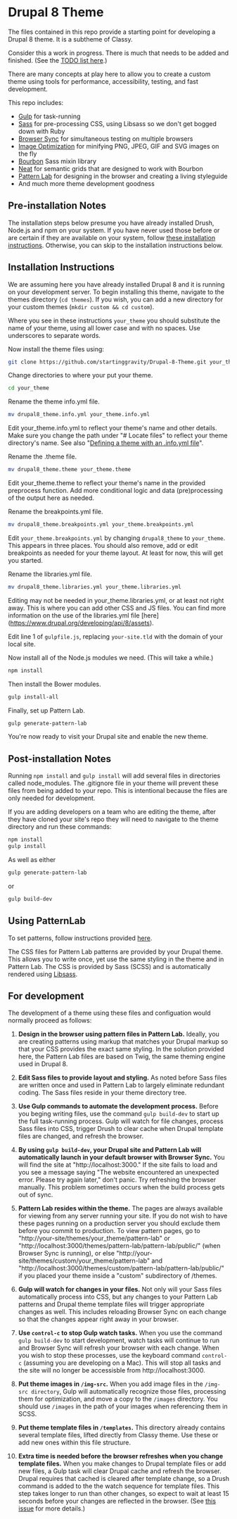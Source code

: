 # Drupal 8 Theme

The files contained in this repo provide a starting point for developing a Drupal 8 theme. It is a subtheme of Classy.

Consider this a work in progress. There is much that needs to be added and finished. (See the [TODO list here](https://github.com/startinggravity/Drupal-8-Theme/blob/master/TODO.md).)

There are many concepts at play here to allow you to create a custom theme using tools for performance, accessibility, testing, and fast development.

This repo includes:
* [Gulp](http://gulpjs.com) for task-running
* [Sass](http://sass-lang.com) for pre-processing CSS, using Libsass so we don't get bogged down with Ruby
* [Browser Sync](http://www.browsersync.io) for simultaneous testing on multiple browsers
* [Image Optimization](https://www.npmjs.com/package/gulp-image-optimization) for minifying PNG, JPEG, GIF and SVG images on the fly
* [Bourbon](http://bourbon.io) Sass mixin library
* [Neat](http://neat.bourbon.io) for semantic grids that are designed to work with Bourbon
* [Pattern Lab](http://patternlab.io) for designing in the browser and creating a living styleguide
* And much more theme development goodness

## Pre-installation Notes

The installation steps below presume you have already installed Drush, Node.js and npm on your system. If you have never used those before or are certain if they are available on your system, follow [these installation instructions](https://github.com/startinggravity/Drupal-8-Theme/blob/master/INSTALL.md). Otherwise, you can skip to the installation instructions below.

## Installation Instructions

We are assuming here you have already installed Drupal 8 and it is running on your development server. To begin installing this theme, navigate to the themes directory (`cd themes`). If you wish, you can add a new directory for your custom themes (`mkdir custom && cd custom`).

Where you see in these instructions `your_theme` you should substitute the name of your theme, using all lower case and with no spaces. Use underscores to separate words.

Now install the theme files using: 

```bash
git clone https://github.com/startinggravity/Drupal-8-Theme.git your_theme
```

Change directories to where your put your theme.

```bash
cd your_theme
```

Rename the theme info.yml file.

```bash 
mv drupal8_theme.info.yml your_theme.info.yml
```

Edit your_theme.info.yml to reflect your theme's name and other details. Make sure you change the path under "# Locate files" to reflect your theme directory's name. See also "[Defining a theme with an .info.yml file](https://www.drupal.org/node/2349827)".

Rename the .theme file.

```bash
mv drupal8_theme.theme your_theme.theme
```

Edit your_theme.theme to reflect your theme's name in the provided preprocess function. Add more conditional logic and data (pre)processing of the output here as needed.

Rename the breakpoints.yml file.

```bash
mv drupal8_theme.breakpoints.yml your_theme.breakpoints.yml
```

Edit `your_theme.breakpoints.yml` by changing `drupal8_theme` to `your_theme`. This appears in three places. You should also remove, add or edit breakpoints as needed for your theme layout. At least for now, this will get you started.

Rename the libraries.yml file.

```bash
mv drupal8_theme.libraries.yml your_theme.libraries.yml
```

Editing may not be needed in your_theme.libraries.yml, or at least not right away. This is where you can add other CSS and JS files. You can find more information on the use of the libraries.yml file [here] (https://www.drupal.org/developing/api/8/assets).

Edit line 1 of `gulpfile.js`, replacing `your-site.tld` with the domain of your local site.

Now install all of the Node.js modules we need. (This will take a while.)

```bash
npm install
```

Then install the Bower modules.

```bash
gulp install-all
```

Finally, set up Pattern Lab.

```bash
gulp generate-pattern-lab
```

You're now ready to visit your Drupal site and enable the new theme.

## Post-installation Notes

Running `npm install` and `gulp install` will add several files in directories called node_modules. The .gitignore file in your theme will prevent these files from being added to your repo. This is intentional because the files are only needed for development. 

If you are adding developers on a team who are editing the theme, after they have cloned your site's repo they will need to navigate to the theme directory and run these commands:

```bash
npm install
gulp install
```
As well as either
```bash
gulp generate-pattern-lab
```
or
```bash
gulp build-dev
```


## Using PatternLab

To set patterns, follow instructions provided [here](https://github.com/pattern-lab/patternengine-php-twig/blob/master/README.md).

The CSS files for Pattern Lab patterns are provided by your Drupal theme. This allows you to write once, yet use the same styling in the theme and in Pattern Lab. The CSS is provided by Sass (SCSS) and is automatically rendered using [Libsass](http://sass-lang.com/libsass).

## For development

The development of a theme using these files and configuation would normally proceed as follows:

1. **Design in the browser using pattern files in Pattern Lab.** Ideally, you are creating patterns using markup that matches your Drupal markup so that your CSS provides the exact same styling. In the solution provided here, the Pattern Lab files are based on Twig, the same theming engine used in Drupal 8.

1. **Edit Sass files to provide layout and styling.** As noted before Sass files are written once and used in Pattern Lab to largely eliminate redundant coding. The Sass files reside in your theme directory tree.

1. **Use Gulp commands to automate the development process.** Before you beging writing files, use the command `gulp build-dev` to start up the full task-running process. Gulp will watch for file changes, process Sass files into CSS, trigger Drush to clear cache when Drupal template files are changed, and refresh the browser.

1. **By using `gulp build-dev`, your Drupal site and Pattern Lab will automatically launch in your default browser with Browser Sync.** You will find the site at "http://localhost:3000." If the site fails to load and you see a message saying "The website encountered an unexpected error. Please try again later," don't panic. Try refreshing the browser manually. This problem sometimes occurs when the build process gets out of sync.

1. **Pattern Lab resides within the theme.** The pages are always available for viewing from any server running your site. If you do not wish to have these pages running on a production server you should exclude them before you commit to production. To view pattern pages, go to "http://your-site/themes/your_theme/pattern-lab" or "http://localhost:3000/themes/pattern-lab/pattern-lab/public/" (when Browser Sync is running), or else "http://your-site/themes/custom/your_theme/pattern-lab" and "http://localhost:3000/themes/custom/pattern-lab/pattern-lab/public/" if you placed your theme inside a "custom" subdirectory of /themes.

1. **Gulp will watch for changes in your files.** Not only will your Sass files automatically process into CSS, but any changes to your Pattern Lab patterns and Drupal theme template files will trigger appropriate changes as well. This includes reloading Browser Sync on each change so that the changes appear right away in your browser.

1. **Use `control-c` to stop Gulp watch tasks.** When you use the command `gulp build-dev` to start development, watch tasks will continue to run and Browser Sync will refresh your browser with each change. When you wish to stop these processes, use the keyboard command `control-c` (assuming you are developing on a Mac). This will stop all tasks and the site will no longer be accessisble from http://localhost:3000.
 
1. **Put theme images in `/img-src`.** When you add image files in the `/img-src directory`, Gulp will automatically recognize those files, processing them for optimization, and move a copy to the `/images` directory. You should use `/images` in the path of your images when referencing them in SCSS.

1. **Put theme template files in `/templates`.** This directory already contains several template files, lifted directly from Classy theme. Use these or add new ones within this file structure. 

1. **Extra time is needed before the browser refreshes when you change template files.** When you make changes to Drupal template files or add new files, a Gulp task will clear Drupal cache and refresh the browser. Drupal requires that cached is cleared after template change, so a Drush command is added to the the watch sequence for template files. This step takes longer to run than other changes, so expect to wait at least 15 seconds before your changes are reflected in the browser. (See [this issue](https://github.com/startinggravity/Drupal-8-Theme/issues/1) for more details.)
